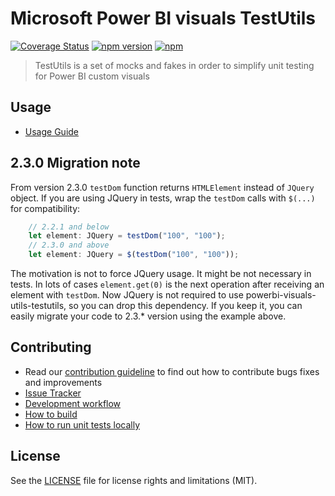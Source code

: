 # Microsoft Power BI visuals TestUtils
 [![Coverage Status](https://coveralls.io/repos/github/Microsoft/powerbi-visuals-utils-testutils/badge.svg?branch=master)](https://coveralls.io/github/Microsoft/powerbi-visuals-utils-testutils?branch=master) [![npm version](https://img.shields.io/npm/v/powerbi-visuals-utils-testutils.svg)](https://www.npmjs.com/package/powerbi-visuals-utils-testutils) [![npm](https://img.shields.io/npm/dm/powerbi-visuals-utils-testutils.svg)](https://www.npmjs.com/package/powerbi-visuals-utils-testutils)

> TestUtils is a set of mocks and fakes in order to simplify unit testing for Power BI custom visuals

## Usage
* [Usage Guide](https://docs.microsoft.com/en-us/power-bi/developer/visuals/utils-test)

## 2.3.0 Migration note

From version 2.3.0 `testDom` function returns `HTMLElement` instead of `JQuery` object. If you are using JQuery in tests, wrap the `testDom` calls with `$(...)` for compatibility:

```typescript
    // 2.2.1 and below
    let element: JQuery = testDom("100", "100");
    // 2.3.0 and above
    let element: JQuery = $(testDom("100", "100"));
```

The motivation is not to force JQuery usage. It might be not necessary in tests. In lots of cases `element.get(0)` is the next operation after receiving an element with `testDom`. Now JQuery is not required to use powerbi-visuals-utils-testutils, so you can drop this dependency. If you keep it, you can easily migrate your code to 2.3.* version using the example above.


## Contributing
* Read our [contribution guideline](./CONTRIBUTING.md) to find out how to contribute bugs fixes and improvements
* [Issue Tracker](https://github.com/Microsoft/powerbi-visuals-utils-testutils/issues)
* [Development workflow](./docs/dev/development-workflow.md)
* [How to build](./docs/dev/development-workflow.md#how-to-build)
* [How to run unit tests locally](./docs/dev/development-workflow.md#how-to-run-unit-tests-locally)

## License
See the [LICENSE](./LICENSE) file for license rights and limitations (MIT).

